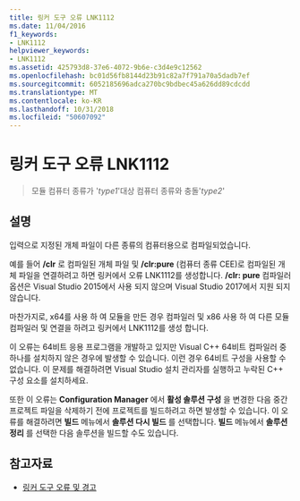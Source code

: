 ```yaml
---
title: 링커 도구 오류 LNK1112
ms.date: 11/04/2016
f1_keywords:
- LNK1112
helpviewer_keywords:
- LNK1112
ms.assetid: 425793d8-37e6-4072-9b6e-c3d4e9c12562
ms.openlocfilehash: bc01d56fb8144d23b91c82a7f791a70a5dadb7ef
ms.sourcegitcommit: 6052185696adca270bc9bdbec45a626dd89cdcdd
ms.translationtype: MT
ms.contentlocale: ko-KR
ms.lasthandoff: 10/31/2018
ms.locfileid: "50607092"
---
```

# <a name="linker-tools-error-lnk1112"></a>링커 도구 오류 LNK1112

> 모듈 컴퓨터 종류가 '*type1*'대상 컴퓨터 종류와 충돌'*type2*'

## <a name="remarks"></a>설명

입력으로 지정된 개체 파일이 다른 종류의 컴퓨터용으로 컴파일되었습니다.

예를 들어 **/clr** 로 컴파일된 개체 파일 및 **/clr:pure** (컴퓨터 종류 CEE)로 컴파일된 개체 파일을 연결하려고 하면 링커에서 오류 LNK1112를 생성합니다. **/clr: pure** 컴파일러 옵션은 Visual Studio 2015에서 사용 되지 않으며 Visual Studio 2017에서 지원 되지 않습니다.

마찬가지로, x64를 사용 하 여 모듈을 만든 경우 컴파일러 및 x86 사용 하 여 다른 모듈 컴파일러 및 연결을 하려고 링커에서 LNK1112를 생성 합니다.

이 오류는 64비트 응용 프로그램을 개발하고 있지만 Visual C++ 64비트 컴파일러 중 하나를 설치하지 않은 경우에 발생할 수 있습니다. 이런 경우 64비트 구성을 사용할 수 없습니다. 이 문제를 해결하려면 Visual Studio 설치 관리자를 실행하고 누락된 C++ 구성 요소를 설치하세요.

또한 이 오류는 **Configuration Manager** 에서 **활성 솔루션 구성** 을 변경한 다음 중간 프로젝트 파일을 삭제하기 전에 프로젝트를 빌드하려고 하면 발생할 수 있습니다. 이 오류를 해결하려면 **빌드** 메뉴에서 **솔루션 다시 빌드** 를 선택합니다. **빌드** 메뉴에서 **솔루션 정리** 를 선택한 다음 솔루션을 빌드할 수도 있습니다.

## <a name="see-also"></a>참고자료

- [링커 도구 오류 및 경고](../../error-messages/tool-errors/linker-tools-errors-and-warnings.md)

